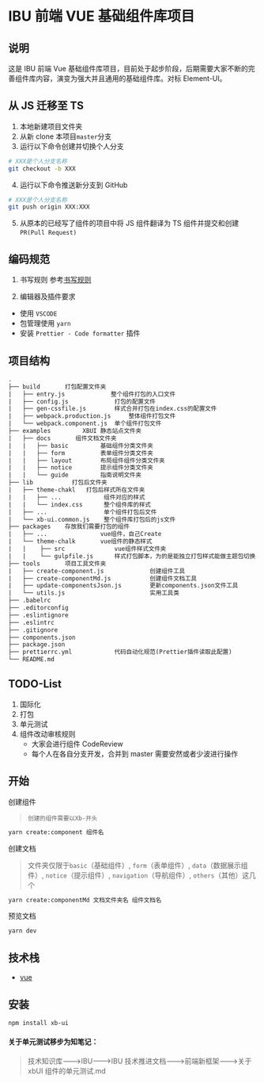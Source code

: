 # IBU 前端 VUE 基础组件库项目

## 说明

这是 IBU 前端 Vue 基础组件库项目，目前处于起步阶段，后期需要大家不断的完善组件库内容，演变为强大并且通用的基础组件库。对标 Element-UI。

## 从 JS 迁移至 TS

1. 本地新建项目文件夹
2. 从新 clone 本项目`master`分支
3. 运行以下命令创建并切换个人分支

```bash
# XXX是个人分支名称
git checkout -b XXX
```

4. 运行以下命令推送新分支到 GitHub

```bash
# XXX是个人分支名称
git push origin XXX:XXX
```

5. 从原本的已经写了组件的项目中将 JS 组件翻译为 TS 组件并提交和创建 `PR(Pull Request)`

## 编码规范

1. 书写规则
   参考[书写规则](./examples/docs/guide/rules.md)

2. 编辑器及插件要求

- 使用 `VSCODE`
- 包管理使用 `yarn`
- 安装 `Prettier - Code formatter` 插件

## 项目结构

```txt
.
├── build       打包配置文件夹
|   ├── entry.js             整个组件打包的入口文件
|   ├── config.js             打包的配置文件
|   ├── gen-cssfile.js        样式合并打包在index.css的配置文件
|   ├── webpack.production.js     整体组件打包文件
|   └── webpack.component.js  单个组件打包文件
├── examples         XBUI 静态站点文件夹
|   ├── docs       组件文档文件夹
|   |   ├── basic         基础组件分类文件夹
|   |   ├── form          表单组件分类文件夹
|   |   ├── layout        布局组件组件分类文件夹
|   |   ├── notice        提示组件分类文件夹
|   |   └── guide         指南说明文件夹
├── lib           打包后文件夹
|   ├── theme-chakl   打包后样式所在文件夹
|   |   ├── ...            组件对应的样式
|   |   └── index.css      整个组件库的样式
|   ├── ...                单个组件打包后文件
|   └── xb-ui.common.js    整个组件库打包后的js文件
├── packages    存放我们需要打包的组件
|   ├── ...               vue组件，自己Create
|   └── theme-chalk       vue组件的静态样式
|   |    ├── src              vue组件样式文件夹
|   |    └── gulpfile.js      样式打包脚本，为的是能独立打包样式能做主题包切换
├── tools       项目工具文件夹
|   ├── create-component.js             创建组件工具
|   ├── create-componentMd.js           创建组件文档工具
|   ├── update-componentsJson.js        更新components.json文件工具
|   └── utils.js                        实用工具类
├── .babelrc
├── .editorconfig
├── .eslintignore
├── .eslintrc
├── .gitignore
├── components.json
├── package.json
├── prettierrc.yml            代码自动化规范(Prettier插件读取此配置)
└── README.md
```

## TODO-List

1. 国际化
1. 打包
1. 单元测试
1. 组件改动审核规则
   - 大家会进行组件 CodeReview
   - 每个人在各自分支开发，合并到 master 需要安然或者少波进行操作

## 开始

创建组件

> `创建的组件需要以Xb-开头`

```bash
yarn create:component 组件名
```

创建文档

> 文件夹仅限于`basic`（基础组件）, `form`（表单组件）, `data`（数据展示组件）, `notice`（提示组件）, `navigation`（导航组件）, `others`（其他）这几个

```bash
yarn create:componentMd 文档文件夹名 组件文档名
```

预览文档

```bash
yarn dev
```

## 技术栈

- [vue](https://github.com/vuejs/vue)

## 安装

```bash
npm install xb-ui
```

#### 关于单元测试移步为知笔记：

> 技术知识库--->IBU--->IBU 技术推进文档--->前端新框架--->关于 xbUI 组件的单元测试.md

